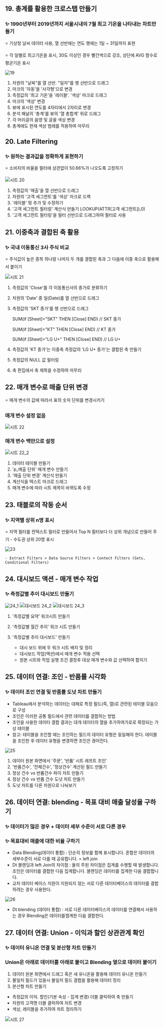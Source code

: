 
## 19. 총계를 활용한 크로스탭 만들기
### :sparkles: 1990년부터 2019년까지 서울시내의 7월 최고 기온을 나타내는 차트만들기
:star: 기상청 날씨 데이터 사용, 열 선반에는 연도 행에는 1일 ~ 31일까지 표현

:star: 각 일별로 최고기온을 표시, 30도 이상인 경우 빨간색으로 강조, 상단에 AVG 함수로 평균기온 표시

![19](https://user-images.githubusercontent.com/70744232/118370218-b8f0f400-b5e1-11eb-826b-f2b56a0757ee.png)

1. 차원의 "날짜"를 열 선반. "일자"를 행 선반으로 드래그
2. 마크의 '자동'을 '사각형'으로 변경
3. 측정값의 '최고 기온'을 '레이블'. '색상' 마크로 드래그
4. 마크의 '색상' 변경
5. 뷰에 표시된 연도를 4자리에서 2자리로 변경
6. 분석 패널의 '총계'를 뷰의 '열 총합계' 위로 드래그
7. 각 머리글의 음영 및 글꼴 색상 변경
8. 총계에도 현재 색상 범례를 적용하여 마무리


## 20. Late Filtering
### :sparkles: 원하는 결과값을 정확하게 표현하기
:star: 소비자의 비율을 필터에 상관없이 50.66%가 나오도록 고정하기

![시트 20](https://user-images.githubusercontent.com/70744232/118371508-df199280-b5e7-11eb-84ba-d1683affb307.png)

1. 측정값의 '매출'을 열 선반으로 드래그
2. 차원의 '고객 세그먼트'를 '색상' 마크로 드랙
3. '레이블' 맠 추가 및 수정하기
4. '고객 세그먼트 필터링' 계산식 만들기
    LOOKUP(ATTR[고객 세그먼트]),0)
5. '고객 세그먼트 필터링'을 필터 선반으로 드래그하여 필터로 사용


## 21. 이중축과 결합된 축 활용
### :sparkles: 국내 이동통신 3사 주식 비교
:star: 주식값이 높은 종목 하나랑 나머지 두 개를 결합된 축과 그 다음에 이중 축으로 활용해서 붙이기

![시트 21](https://user-images.githubusercontent.com/70744232/118371509-dfb22900-b5e7-11eb-8f75-7f84a77f03af.png)

1. 측정값의 'Close'를 각 이동통신사의 종가로 분류하기
2. 차원의 'Date' 중 일(Date)를 열 선반으로 드래그
3. 측정값의 'SKT 종가'를 행 선반으로 드래그
   
   SUM(if [Sheet]="SKT" THEN [Close] END) // SKT 종가
   
   SUM(if [Sheet]="KT" THEN [Close] END) // KT 종가
   
   SUM(if [Sheet]="LG U+" THEN [Close] END) // LG U+
   
5. 측정값의 'KT 종가'는 이중축
   측정값의 'LG U+ 종가'는 결합된 축 만들기
5. 측정값의 NULL 값 필터링
6. 축 편집에서 축 제목을 수정하여 마무리

## 22. 매개 변수로 매출 단위 변경

:star: 매개 변수의 값에 따라서 표의 숫자 단위를 변경시키기

### 매개 변수 설정 없음
![시트 22](https://user-images.githubusercontent.com/70744232/118384112-832e2880-b63e-11eb-83fd-2f3875b8ff12.png)

### 매개 변수 백만으로 설정
![시트 22_2](https://user-images.githubusercontent.com/70744232/118384115-84f7ec00-b63e-11eb-9f9d-56357e3eaa28.png)

1.  데이터 테이블 만들기
2.  'p_매출 단위' 매개 변수 만들기
3.  '매출 단위 변경' 계산식 만들기
4.  계산식을 텍스트 마크로 드래그
5.  매개 변수에 따라 시트 제목이 바뀌도록 수정

## 23. 태블로의 작동 순서
### :sparkles: 지역별 상위 n명 표시

:star: 지역 필터를 컨텍스트 필터로 만들어서 Top N 필터보다 더 상위 개념으로 만들어 주기 - 수도권 상위 20명 표시

![23](https://user-images.githubusercontent.com/70744232/118384120-8fb28100-b63e-11eb-8c10-a8d7f6df90eb.png)


    - Extract Filters > Data Source Filters > Contect Filters (Sets, Conditional Filters)


## 24. 대시보드 액션 - 매개 변수 작업
### :sparkles: 측정값별 추이 대시보드 만들기

![24_1](https://user-images.githubusercontent.com/70744232/118384121-90e3ae00-b63e-11eb-958e-61137c1b9a7f.png)
![대시보드 24_2](https://user-images.githubusercontent.com/70744232/118384122-90e3ae00-b63e-11eb-89c0-035b4180707e.png)
![대시보드 24_3](https://user-images.githubusercontent.com/70744232/118384123-917c4480-b63e-11eb-8728-371f6941a5cb.png)

1. '측정값별 요약' 워크시트 만들기
2. '측정값별 월간 추이' 워크 시트 만들기
3. '측정값별 추이 대시보드' 만들기
    
    - 대시 보드 위에 두 워크 시트 배치 및 정리
    - 대시보드 작업(액션)에서 매개 변수 적용 선택
    - 원본 시트와 작업 실행 조건 결정후 대상 매개 변수와 값 선택하여 합치기 



## 25. 데이터 연결: 조인 - 반품률 시각화
### :sparkles: 데이터 조인 연결 및 반품률 도넛 차트 만들기
 - Tableau에서 분석하는 데이터는 대체로 특정 필드(즉, 열)로 관련된 테이블 모음으로 구성
 - 조인은 이러한 공통 필드에서 관련 데이터를 결합하는 방법
 - 조인을 사용한 데이터 결합 결과는 대개 데이터의 열을 추가하여가로로 확장되는 가상 테이블
 - 참고: 테이블을 조인할 때는  조인하는 필드의 데이터 유형은 동일해야 한다. 테이블을 조인한 후 데이터 유형을 변경하면 조인은 끊어진다.

![25 ](https://user-images.githubusercontent.com/70744232/118425440-2f861280-b704-11eb-8195-778e07643dbc.png)

1. 데이터 원본 화면에서 '주문', '반품' 시트 레프트 조인'
2. '반품건수', '전체건수', '정상건수' 계산된 필드 만들기
3. 정상 건수 vs 반품건수 파이 차트 만들기
4. 정상 건수 vs 반품 건수 도넛 차트 만들기
5. 도넛 차트를 다른 차원으로 나눠보기

## 26. 데이터 연결: blending - 목표 대비 매출 달성율 구하기
### :sparkles: 데이터가 많은 경우 + 데이터 세부 수준이 서로 다른 경우
### :sparkles: 목표대비 매출에 대한 비율 구하기

 - Data Blending(데이터 통합) : 단순히 정보를 함께 표시합니다. 혼합은 데이터의 세부수준이 서로 다를 때 공유합니다. = left join
 - Dt 블렌딩과 left Join의 차이점 : 둘의 주된 차이점은 집계를 수행할 때 발생합니다. 조인은 데이터를 결합한 다음 집계합니다. 블렌딩은 데이터를 집계한 다음 결합합니다. 
 - 교차 데이터 베이스 지원이 지원되지 않는 서로 다른 데이터베이스의 데이터를 결합하려는 경우 사용한다.

![26](https://user-images.githubusercontent.com/70744232/118425447-31e86c80-b704-11eb-98d8-743d2f8eb4fc.png)

 - Dt blending (데이터 통합) : 서로 다른 데이터베이스의 데이터를 연결해서 사용하는 경우 Blending은 데이터를젭계한 다음 결합한다. 

## 27. 데이터 연결: Union - 이익과 할인 상관관계 확인
### :sparkles: 데이터 유니온 연결 및 분산형 차트 만들기
### Union은 아래로 데이터를 아래로 붙이고 Blending 옆으로 데이터 붙이기

1. 데이터 원본 화면에서 드래그 혹은 새 유니온을 활용해 데이터 유니온 만들기
2. 불일치 필드가 있을시 불일치 필드 결합을 활용해 데이터 정리
3. 분산형 차트 만들기
 - 측정값의 이익. 할인(기본 속성 - 집계 변경) 더블 클릭하여 축 만들기
 - 차원의 고객명 더블 클릭하여 차트 변경
 - 색상, 레이블을 추가하여 차트 정리하기

![시트 27](https://user-images.githubusercontent.com/70744232/118611292-a18b5400-b7f7-11eb-8279-8e258b79c611.png)
